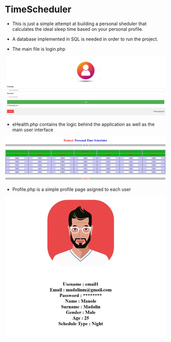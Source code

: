 # TimeScheduler

* This is just a simple attempt at building a personal sheduler that calculates the ideal 
sleep time based on your personal profile. 

* A database implemented in SQL is needed in order to run the project. 

* The main file is login.php 

![Image 1](https://raw.githubusercontent.com/RRAlin/TimeScheduler/master/LogIn.JPG)

* eHealth.php contains the logic behind the application as well as the main user interface

![Image 2](https://raw.githubusercontent.com/RRAlin/TimeScheduler/master/Main%20User%20interface.JPG)

* Profile.php is a simple profile page asigned to each user

![Image 3](https://raw.githubusercontent.com/RRAlin/TimeScheduler/master/Profile.JPG)

